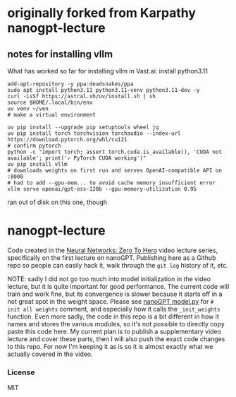 # originally forked from Karpathy nanogpt-lecture
## notes for installing vllm

What has worked so far for installing vllm in Vast.ai:
install python3.11
```
add-apt-repository -y ppa:deadsnakes/ppa
sudo apt install python3.11 python3.11-venv python3.11-dev -y
curl -LsSf https://astral.sh/uv/install.sh | sh
source $HOME/.local/bin/env
uv venv ~/ven
# make a virtual environment

uv pip install --upgrade pip setuptools wheel jq
uv pip install torch torchvision torchaudio --index-url https://download.pytorch.org/whl/cu121
# confirm pytorch
python -c "import torch; assert torch.cuda.is_available(), 'CUDA not available'; print('✓ PyTorch CUDA working')"
uv pip install vllm
# downloads weights on first run and serves OpenAI-compatible API on :8000
# had to add --gpu-mem... to avoid cache memory insufficient error
vllm serve openai/gpt-oss-120b --gpu-memory-utilization 0.95
```

ran out of disk on this one, though
# nanogpt-lecture

Code created in the [Neural Networks: Zero To Hero](https://karpathy.ai/zero-to-hero.html) video lecture series, specifically on the first lecture on nanoGPT. Publishing here as a Github repo so people can easily hack it, walk through the `git log` history of it, etc.

NOTE: sadly I did not go too much into model initialization in the video lecture, but it is quite important for good performance. The current code will train and work fine, but its convergence is slower because it starts off in a not great spot in the weight space. Please see [nanoGPT model.py](https://github.com/karpathy/nanoGPT/blob/master/model.py) for `# init all weights` comment, and especially how it calls the `_init_weights` function. Even more sadly, the code in this repo is a bit different in how it names and stores the various modules, so it's not possible to directly copy paste this code here. My current plan is to publish a supplementary video lecture and cover these parts, then I will also push the exact code changes to this repo. For now I'm keeping it as is so it is almost exactly what we actually covered in the video.

### License

MIT
